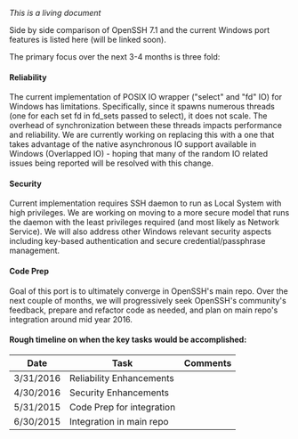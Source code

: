 _This is a living document_

Side by side comparison of OpenSSH 7.1 and the current Windows port features is listed here (will be linked soon).

The primary focus over the next 3-4 months is three fold:
#### Reliability
The current implementation of POSIX IO wrapper ("select" and "fd" IO) for Windows has limitations. Specifically, since it spawns numerous threads (one for each set fd in fd_sets passed to select), it does not scale. The overhead of synchronization between these threads impacts performance and reliability. We are currently working on replacing this with a one that takes advantage of the native asynchronous IO support available in Windows (Overlapped IO) - hoping that many of the random IO related issues being reported will be resolved with this change. 
#### Security
Current implementation requires SSH daemon to run as Local System with high privileges. We are working on moving to a more secure model that runs the daemon with the least privileges required (and most likely as Network Service). We will also address other Windows relevant security aspects including key-based authentication and secure credential/passphrase management.
#### Code Prep
Goal of this port is to ultimately converge in OpenSSH's main repo. Over the next couple of months, we will progressively seek OpenSSH's community's feedback, prepare and refactor code as needed, and plan on main repo's integration around mid year 2016.


#### Rough timeline on when the key tasks would be accomplished:

| Date          | Task                   | Comments  |
| ---           |---                     | ---       |
| 3/31/2016     | Reliability Enhancements |           |
| 4/30/2016     | Security Enhancements     |        |
| 5/31/2015     | Code Prep for integration |        |
| 6/30/2015     | Integration in main repo  |        |
